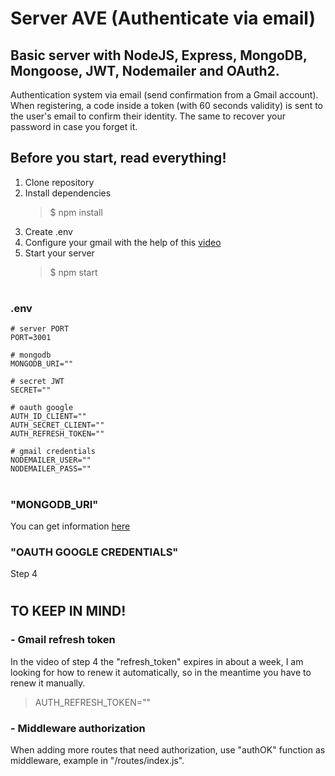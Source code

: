 # Server AVE (Authenticate via email)
## Basic server with NodeJS, Express, MongoDB, Mongoose, JWT, Nodemailer and OAuth2.

Authentication system via email (send confirmation from a Gmail account). When registering, a code inside a token (with 60 seconds validity) is sent to the user's email to confirm their identity. The same to recover your password in case you forget it.

## Before you start, read everything!

1. Clone repository
2. Install dependencies
    > $ npm install
3. Create .env
4. Configure your gmail with the help of this [video](https://www.youtube.com/watch?v=W3jGtgva46w&t=151s&ab_channel=JuanPabloGuaman)
5. Start your server
    > $ npm start

#
### .env
```
# server PORT
PORT=3001

# mongodb
MONGODB_URI=""                 

# secret JWT
SECRET=""

# oauth google
AUTH_ID_CLIENT=""
AUTH_SECRET_CLIENT=""
AUTH_REFRESH_TOKEN=""

# gmail credentials
NODEMAILER_USER=""
NODEMAILER_PASS=""
```
#
### "MONGODB_URI"
You can get information [here](https://www.mongodb.com/docs/manual/reference/connection-string/)

### "OAUTH GOOGLE CREDENTIALS"
Step 4
#

## TO KEEP IN MIND!
### - Gmail refresh token
In the video of step 4 the "refresh_token" expires in about a week, I am looking for how to renew it automatically, so in the meantime you have to renew it manually.
> AUTH_REFRESH_TOKEN=""

### - Middleware authorization
When adding more routes that need authorization, use "authOK" function as middleware, example in "/routes/index.js".